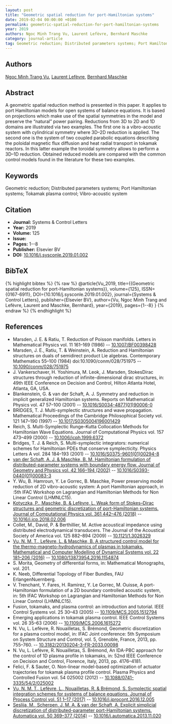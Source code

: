 ```yaml
---
layout: post
title: "Geometric spatial reduction for port-Hamiltonian systems"
date: 2019-02-04 00:00:00 +0100
permalink: geometric-spatial-reduction-for-port-hamiltonian-systems
year: 2019
authors: Ngoc Minh Trang Vu, Laurent Lefèvre, Bernhard Maschke
category: journal-article
tag: Geometric reduction; Distributed parameters systems; Port Hamiltonian systems; Tokamak plasma control; Vibro-acoustic system
---
```

 
## Authors
[Ngoc Minh Trang Vu](authors/ngoc-minh-trang-vu), [Laurent Lefèvre](authors/laurent-lefevre), [Bernhard Maschke](authors/bernhard-maschke)
 
## Abstract
A geometric spatial reduction method is presented in this paper. It applies to port Hamiltonian models for open systems of balance equations. It is based on projections which make use of the spatial symmetries in the model and preserve the “natural” power pairing. Reductions from 3D to 2D and 1D domains are illustrated via two examples. The first one is a vibro-acoustic system with cylindrical symmetry where 3D–2D reduction is applied. The second one is the system of two coupled parabolic equations describing the poloidal magnetic flux diffusion and heat radial transport in tokamak reactors. In this latter example the toroidal symmetry allows to perform a 3D–1D reduction. Obtained reduced models are compared with the common control models found in the literature for these two examples.
 
## Keywords
Geometric reduction; Distributed parameters systems; Port Hamiltonian systems; Tokamak plasma control; Vibro-acoustic system
 
## Citation
- **Journal:** Systems &amp; Control Letters
- **Year:** 2019
- **Volume:** 125
- **Issue:** 
- **Pages:** 1--8
- **Publisher:** Elsevier BV
- **DOI:** [10.1016/j.sysconle.2019.01.002](https://doi.org/10.1016/j.sysconle.2019.01.002)
 
## BibTeX
{% highlight bibtex %}
{% raw %}
@article{Vu_2019,
  title={{Geometric spatial reduction for port-Hamiltonian systems}},
  volume={125},
  ISSN={0167-6911},
  DOI={10.1016/j.sysconle.2019.01.002},
  journal={Systems &amp; Control Letters},
  publisher={Elsevier BV},
  author={Vu, Ngoc Minh Trang and Lefèvre, Laurent and Maschke, Bernhard},
  year={2019},
  pages={1--8}
}
{% endraw %}
{% endhighlight %}
 
## References
- Marsden, J. E. & Ratiu, T. Reduction of Poisson manifolds. Letters in Mathematical Physics vol. 11 161–169 (1986) -- [10.1007/BF00398428](https://doi.org/10.1007/BF00398428)
- Marsden, J. E., Ratiu, T. & Weinstein, A. Reduction and Hamiltonian structures on duals of semidirect product Lie algebras. Contemporary Mathematics 55–100 (1984) doi:10.1090/conm/028/751975 -- [10.1090/conm/028/751975](https://doi.org/10.1090/conm/028/751975)
- J. Vankerschaver, H. Yoshimura, M. Leok, J. Marsden, StokesDirac structures through reduction of infinite-dimensional dirac structures, in: 49th IEEE Conference on Decision and Control, Hilton Atlanta Hotel, Atlanta, GA, USA.
- Blankenstein, G. & van der Schaft, A. J. Symmetry and reduction in implicit generalized Hamiltonian systems. Reports on Mathematical Physics vol. 47 57–100 (2001) -- [10.1016/S0034-4877(01)90006-0](https://doi.org/10.1016/S0034-4877(01)90006-0)
- BRIDGES, T. J. Multi-symplectic structures and wave propagation. Mathematical Proceedings of the Cambridge Philosophical Society vol. 121 147–190 (1997) -- [10.1017/S0305004196001429](https://doi.org/10.1017/S0305004196001429)
- Reich, S. Multi-Symplectic Runge–Kutta Collocation Methods for Hamiltonian Wave Equations. Journal of Computational Physics vol. 157 473–499 (2000) -- [10.1006/jcph.1999.6372](https://doi.org/10.1006/jcph.1999.6372)
- Bridges, T. J. & Reich, S. Multi-symplectic integrators: numerical schemes for Hamiltonian PDEs that conserve symplecticity. Physics Letters A vol. 284 184–193 (2001) -- [10.1016/S0375-9601(01)00294-8](https://doi.org/10.1016/S0375-9601(01)00294-8)
- [van der Schaft, A. J. & Maschke, B. M. Hamiltonian formulation of distributed-parameter systems with boundary energy flow. Journal of Geometry and Physics vol. 42 166–194 (2002)](hamiltonian-formulation-of-distributed-parameter-systems-with-boundary-energy-flow) -- [10.1016/S0393-0440(01)00083-3](https://doi.org/10.1016/S0393-0440(01)00083-3)
- Y. Wu, B. Hamroun, Y. Le Gorrec, B. Maschke, Power preserving model reduction of 2D vibro-acoustic system: A port Hamiltonian approach, in :5th IFAC Workshop on Lagrangian and Hamiltonian Methods for Non Linear Control (LHMNLC15).
- [Kotyczka, P., Maschke, B. & Lefèvre, L. Weak form of Stokes–Dirac structures and geometric discretization of port-Hamiltonian systems. Journal of Computational Physics vol. 361 442–476 (2018)](weak-form-of-stokes-dirac-structures-and-geometric-discretization-of-port-hamiltonian-systems) -- [10.1016/j.jcp.2018.02.006](https://doi.org/10.1016/j.jcp.2018.02.006)
- Collet, M., David, P. & Berthillier, M. Active acoustical impedance using distributed electrodynamical transducers. The Journal of the Acoustical Society of America vol. 125 882–894 (2009) -- [10.1121/1.3026329](https://doi.org/10.1121/1.3026329)
- [Vu, N. M. T., Lefèvre, L. & Maschke, B. A structured control model for the thermo-magneto-hydrodynamics of plasmas in tokamaks. Mathematical and Computer Modelling of Dynamical Systems vol. 22 181–206 (2016)](a-structured-control-model-for-the-thermo-magneto-hydrodynamics-of-plasmas-in-tokamaks) -- [10.1080/13873954.2016.1154874](https://doi.org/10.1080/13873954.2016.1154874)
- S. Morita, Geometry of differential forms, in: Mathematical Monographs, vol. 201.
- K. Neeb, Differential Topology of Fiber Bundles, FAU ErlangenNuernberg.
- V. Trenchant, Y. Fares, H. Ramirez, Y. Le Gorrec, M. Ouisse, A port-Hamiltonian formulation of a 2D boundary controlled acoustic system, in: 5th IFAC Workshop on Lagrangian and Hamiltonian Methods for Non Linear Control (LHMNLC15).
- Fusion, tokamaks, and plasma control: an introduction and tutorial. IEEE Control Systems vol. 25 30–43 (2005) -- [10.1109/MCS.2005.1512794](https://doi.org/10.1109/MCS.2005.1512794)
- Emerging applications in tokamak plasma control. IEEE Control Systems vol. 26 35–63 (2006) -- [10.1109/MCS.2006.1615272](https://doi.org/10.1109/MCS.2006.1615272)
- N. Vu, L. Lefèvre, R. Nouailletas, S. Brémond, Geometric discretization for a plasma control model, in: IFAC Joint conference: 5th Symposium on System Structure and Control, vol. 5, Grenoble, France, 2013, pp. 755–760. -- [10.3182/20130204-3-FR-2033.00098](https://doi.org/10.3182/20130204-3-FR-2033.00098)
- N. Vu, L. Lefèvre, R. Nouailletas, S. Brémond, An IDA-PBC approach for the control of 1D plasma profile in tokamaks, in: 52nd IEEE Conference on Decision and Control, Florence, Italy, 2013, pp. 4176–4181.
- Felici, F. & Sauter, O. Non-linear model-based optimization of actuator trajectories for tokamak plasma profile control. Plasma Physics and Controlled Fusion vol. 54 025002 (2012) -- [10.1088/0741-3335/54/2/025002](https://doi.org/10.1088/0741-3335/54/2/025002)
- [Vu, N. M. T., Lefèvre, L., Nouailletas, R. & Brémond, S. Symplectic spatial integration schemes for systems of balance equations. Journal of Process Control vol. 51 1–17 (2017)](symplectic-spatial-integration-schemes-for-systems-of-balance-equations) -- [10.1016/j.jprocont.2016.12.005](https://doi.org/10.1016/j.jprocont.2016.12.005)
- [Seslija, M., Scherpen, J. M. A. & van der Schaft, A. Explicit simplicial discretization of distributed-parameter port-Hamiltonian systems. Automatica vol. 50 369–377 (2014)](explicit-simplicial-discretization-of-distributed-parameter-port-hamiltonian-systems) -- [10.1016/j.automatica.2013.11.020](https://doi.org/10.1016/j.automatica.2013.11.020)

